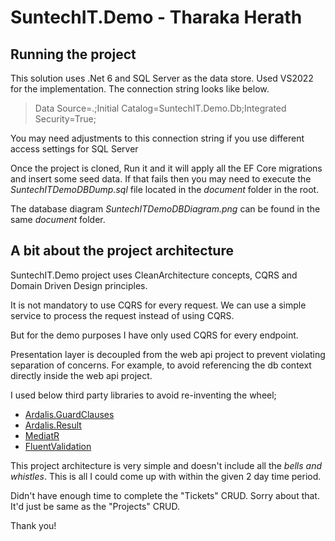 # SuntechIT.Demo - Tharaka Herath
## Running the project
This solution uses .Net 6 and SQL Server as the data store. Used VS2022 for the implementation. The connection string looks like below.
> Data Source=.;Initial Catalog=SuntechIT.Demo.Db;Integrated Security=True;

You may need adjustments to this connection string if you use different access settings for SQL Server

Once the project is cloned, Run it and it will apply all the EF Core migrations and insert some seed data.
If that fails then you may need to execute the *SuntechITDemoDBDump.sql* file located in the *document* folder in the root.

The database diagram *SuntechITDemoDBDiagram.png* can be found in the same *document* folder.

## A bit about the project architecture
SuntechIT.Demo project uses CleanArchitecture concepts, CQRS and Domain Driven Design principles.

It is not mandatory to use CQRS for every request. We can use a simple service to process the request instead of using CQRS. 

But for the demo purposes I have only used CQRS for every endpoint.

Presentation layer is decoupled from the web api project to prevent violating separation of concerns. For example, to avoid referencing the db context directly inside the web api project.

I used below third party libraries to avoid re-inventing the wheel;

- [Ardalis.GuardClauses](https://www.nuget.org/packages/Ardalis.GuardClauses)
- [Ardalis.Result](https://www.nuget.org/packages/Ardalis.Result)
- [MediatR](https://github.com/jbogard/MediatR)
- [FluentValidation](https://docs.fluentvalidation.net)

This project architecture is very simple and doesn't include all the *bells and whistles*. This is all I could come up with within the given 2 day time period.

Didn't have enough time to complete the "Tickets" CRUD. Sorry about that. It'd just be same as the "Projects" CRUD. 

Thank you!
